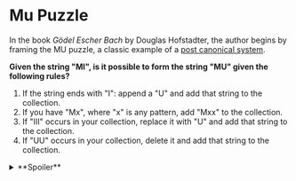 # Mu Puzzle

In the book *Gödel Escher Bach* by Douglas Hofstadter, the author begins by framing the MU puzzle, a classic example of a [post canonical system](https://en.wikipedia.org/wiki/Post_canonical_system).

**Given the string "MI", is it possible to form the string "MU" given the following rules?**

1. If the string ends with "I": append a "U" and add that string to the collection.
2. If you have "Mx", where "x" is any pattern, add "Mxx" to the collection.
3. If "III" occurs in your collection, replace it with "U" and add that string to the collection.
4. If "UU" occurs in your collection, delete it and add that string to the collection.

<details> 
  <summary>**Spoiler**</summary>
  The answer to this question is *no*.
  
  To solve this problem, examine the number of "I"s in any given string. Note that three consecutive "I"s can be removed, so it's helpful to think of the number of "I"s modulo 3.
  
  The initial number of "I"s (mod 3) is 1. The final number of "I"s (mod 3) is 0. The doubling operation is the only operation that increases the number of "I"s.
  
  Hence:
  
  ![here](https://wikimedia.org/api/rest_v1/media/math/render/svg/9f495144b9679fad1c9ba9df88b7a430cc554929)
  
  Therefore there is no solution.
  
</details>
